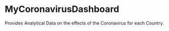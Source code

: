# MyCoronavirusDashboard
Provides Analytical Data on the effects of the Coronavirus for each Country.
